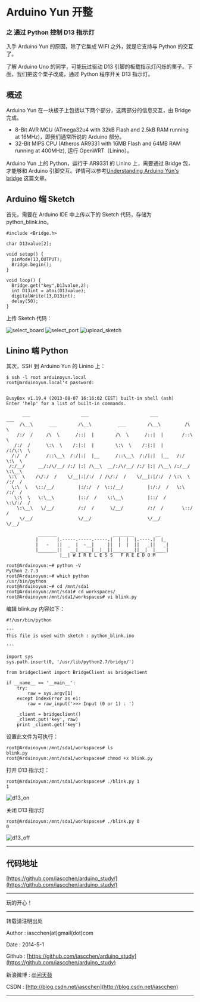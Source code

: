# Arduino Yun 开整 #
### 之 通过 Python 控制 D13 指示灯 ###


入手 Arduino Yun 的原因，除了它集成 WIFI 之外，就是它支持与 Python 的交互了。

了解 Arduino Uno 的同学，可能玩过驱动 D13 引脚的板载指示灯闪烁的栗子。下面，我们把这个栗子改成，通过 Python 程序开关 D13 指示灯。

## 概述 ##

Arduino Yun 在一块板子上包括以下两个部分，这两部分的信息交互，由 Bridge 完成。

* 8-Bit AVR MCU (ATmega32u4 with 32kB Flash and 2.5kB RAM running at 16MHz)，即我们通常所说的 Arduino 部分。
* 32-Bit MIPS CPU (Atheros AR9331 with 16MB Flash and 64MB RAM running at 400MHz), 运行 OpenWRT（Linino）。

Arduino Yun 上的 Python，运行于 AR9331 的 Linino 上，需要通过 Bridge 包，才能够和 Arduino 引脚交互。详情可以参考[Understanding Arduino Yún's bridge](http://jpmens.net/2013/09/23/understanding-arduino-yun-s-bridge/) 这篇文章。

## Arduino 端 Sketch ##

首先，需要在 Arduino IDE 中上传以下的 Sketch 代码，存储为 python_blink.ino。

    #include <Bridge.h>

    char D13value[2];

    void setup() {
      pinMode(13,OUTPUT);
      Bridge.begin();
    }

    void loop() {
      Bridge.get("key",D13value,2);
      int D13int = atoi(D13value);
      digitalWrite(13,D13int);
      delay(50);
    }

上传 Sketch 代码：

![select_board](imgs/select_board.jpg)
![select_port](imgs/select_port.jpg)
![upload_sketch](imgs/upload_sketch.jpg)

## Linino 端 Python ##

其次，SSH 到 Arduino Yun 的 Linino 上：

    $ ssh -l root arduinoyun.local
    root@arduinoyun.local's password:


    BusyBox v1.19.4 (2013-08-07 16:16:02 CEST) built-in shell (ash)
    Enter 'help' for a list of built-in commands.

          ___                   ___                       ___           ___
         /\__\      ___        /\__\          ___        /\__\         /\  \
        /:/  /     /\  \      /::|  |        /\  \      /::|  |       /::\  \
       /:/  /      \:\  \    /:|:|  |        \:\  \    /:|:|  |      /:/\:\  \
      /:/  /       /::\__\  /:/|:|  |__      /::\__\  /:/|:|  |__   /:/  \:\  \
     /:/__/     __/:/\/__/ /:/ |:| /\__\  __/:/\/__/ /:/ |:| /\__\ /:/__/ \:\__\
     \:\  \    /\/:/  /    \/__|:|/:/  / /\/:/  /    \/__|:|/:/  / \:\  \ /:/  /
      \:\  \   \::/__/         |:/:/  /  \::/__/         |:/:/  /   \:\  /:/  /
       \:\  \   \:\__\         |::/  /    \:\__\         |::/  /     \:\/:/  /
        \:\__\   \/__/         /:/  /      \/__/         /:/  /       \::/  /
         \/__/                 \/__/                     \/__/         \/__/

                _______                     ________        __
               |       |.-----.-----.-----.|  |  |  |.----.|  |_
               |   -   ||  _  |  -__|     ||  |  |  ||   _||   _|
               |_______||   __|_____|__|__||________||__|  |____|
                        |__| W I R E L E S S   F R E E D O M

    root@Arduinoyun:~# python -V
    Python 2.7.3
    root@Arduinoyun:~# which python
    /usr/bin/python
    root@Arduinoyun:~# cd /mnt/sda1
    root@Arduinoyun:/mnt/sda1# cd workspaces/
    root@Arduinoyun:/mnt/sda1/workspaces# vi blink.py

编辑 blink.py 内容如下：

    #!/usr/bin/python

    '''
    This file is used with sketch : python_blink.ino

    '''

    import sys
    sys.path.insert(0, '/usr/lib/python2.7/bridge/')

    from bridgeclient import BridgeClient as bridgeclient

    if __name__ == '__main__':
        try:
            raw = sys.argv[1]
        except IndexError as e1:
            raw = raw_input('>>> Input (0 or 1) : ')

        _client = bridgeclient()
        _client.put('key', raw)
        print _client.get('key')

设置此文件为可执行：

    root@Arduinoyun:/mnt/sda1/workspaces# ls
    blink.py
    root@Arduinoyun:/mnt/sda1/workspaces# chmod +x blink.py

打开 D13 指示灯：

    root@Arduinoyun:/mnt/sda1/workspaces# ./blink.py 1
    1

![d13_on](imgs/d13_on.jpg)

关闭 D13 指示灯

    root@Arduinoyun:/mnt/sda1/workspaces# ./blink.py 0
    0

![d13_off](imgs/d13_off.jpg)



---
## 代码地址 ##

[https://github.com/iascchen/arduino_study/](https://github.com/iascchen/arduino_study/)

---

玩的开心！

---

转载请注明出处

Author : iascchen(at)gmail(dot)com

Date : 2014-5-1

Github : [https://github.com/iascchen/arduino_study](https://github.com/iascchen/arduino_study)

新浪微博 : [@问天鼓](http://www.weibo.com/iascchen)

CSDN : [http://blog.csdn.net/iascchen](http://blog.csdn.net/iascchen)

---